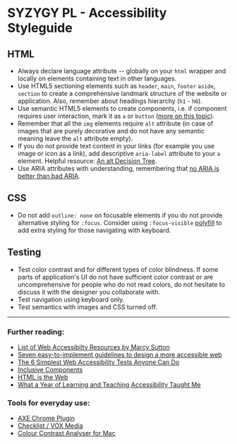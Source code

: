 # SYZYGY PL - Accessibility Styleguide

## HTML

* Always declare language attribute -- globally on your `html` wrapper and locally on elements containing text in other languages.
* Use HTML5 sectioning elements such as `header`, `main`, `footer` `aside`, `section` to create a comprehensive landmark structure of the website or application. Also, remember about headings hierarchy (`h1` - `h6`).
* Use semantic HTML5 elements to create components, i.e. if component requires user interaction, mark it as `a` or `button` ([more on this topic](https://marcysutton.com/links-vs-buttons-in-modern-web-applications)).
* Remember that all the `img` elements require `alt` attribute (in case of images that are purely decorative and do not have any semantic meaning leave the `alt` attribute empty). 
* If you do not provide text content in your links (for example you use image or icon as a link), add descriptive `aria-label` attribute to your `a` element. Helpful resource: [An alt Decision Tree](https://www.w3.org/WAI/tutorials/images/decision-tree/).
* Use ARIA attributes with understanding, remembering that [no ARIA is better than bad ARIA](https://www.w3.org/TR/wai-aria-practices/#no_aria_better_bad_aria).

## CSS

* Do not add `outline: none` on focusable elements if you do not provide alternative styling for `:focus`. Consider using `:focus-visible` [polyfill](https://github.com/WICG/focus-visible) to add extra styling for those navigating with keyboard.

## Testing 

* Test color contrast and for different types of color blindness. If some parts of application's UI do not have sufficient color contrast or are uncomprehensive for people who do not read colors, do not hesitate to discuss it with the designer you collaborate with.
* Test navigation using keyboard only.
* Test semantics with images and CSS turned off.

***
### Further reading:
* [List of Web Accessibilty Resources by Marcy Sutton](https://marcysutton.com/web-accessibility-resources)
* [Seven easy-to-implement guidelines to design a more accessible web](https://uxdesign.cc/designing-for-accessibility-is-not-that-hard-c04cc4779d94)
* [The 6 Simplest Web Accessibility Tests Anyone Can Do](http://www.karlgroves.com/2013/09/05/the-6-simplest-web-accessibility-tests-anyone-can-do/)
* [Inclusive Components](https://inclusive-components.design/)
* [HTML is the Web](https://www.petelambert.com/journal/html-is-the-web/)
* [What a Year of Learning and Teaching Accessibility Taught Me](https://www.sarasoueidan.com/blog/what-accessibility-taught-me/)

### Tools for everyday use:
* [AXE Chrome Plugin](https://chrome.google.com/webstore/detail/axe/lhdoppojpmngadmnindnejefpokejbdd)
* [Checklist / VOX Media](http://accessibility.voxmedia.com/)
* [Colour Contrast Analyser for Mac](https://developer.paciellogroup.com/resources/contrastanalyser/)

